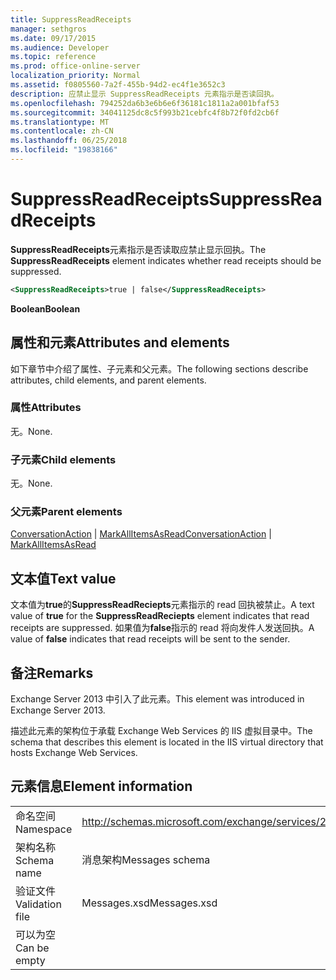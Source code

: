 ```yaml
---
title: SuppressReadReceipts
manager: sethgros
ms.date: 09/17/2015
ms.audience: Developer
ms.topic: reference
ms.prod: office-online-server
localization_priority: Normal
ms.assetid: f0805560-7a2f-455b-94d2-ec4f1e3652c3
description: 应禁止显示 SuppressReadReceipts 元素指示是否读回执。
ms.openlocfilehash: 794252da6b3e6b6e6f36181c1811a2a001bfaf53
ms.sourcegitcommit: 34041125dc8c5f993b21cebfc4f8b72f0fd2cb6f
ms.translationtype: MT
ms.contentlocale: zh-CN
ms.lasthandoff: 06/25/2018
ms.locfileid: "19838166"
---
```

# <a name="suppressreadreceipts"></a><span data-ttu-id="80864-103">SuppressReadReceipts</span><span class="sxs-lookup"><span data-stu-id="80864-103">SuppressReadReceipts</span></span>

<span data-ttu-id="80864-104">**SuppressReadReceipts**元素指示是否读取应禁止显示回执。</span><span class="sxs-lookup"><span data-stu-id="80864-104">The **SuppressReadReceipts** element indicates whether read receipts should be suppressed.</span></span> 
  
```XML
<SuppressReadReceipts>true | false</SuppressReadReceipts>
```

 <span data-ttu-id="80864-105">**Boolean**</span><span class="sxs-lookup"><span data-stu-id="80864-105">**Boolean**</span></span>
## <a name="attributes-and-elements"></a><span data-ttu-id="80864-106">属性和元素</span><span class="sxs-lookup"><span data-stu-id="80864-106">Attributes and elements</span></span>

<span data-ttu-id="80864-107">如下章节中介绍了属性、子元素和父元素。</span><span class="sxs-lookup"><span data-stu-id="80864-107">The following sections describe attributes, child elements, and parent elements.</span></span>
  
### <a name="attributes"></a><span data-ttu-id="80864-108">属性</span><span class="sxs-lookup"><span data-stu-id="80864-108">Attributes</span></span>

<span data-ttu-id="80864-109">无。</span><span class="sxs-lookup"><span data-stu-id="80864-109">None.</span></span>
  
### <a name="child-elements"></a><span data-ttu-id="80864-110">子元素</span><span class="sxs-lookup"><span data-stu-id="80864-110">Child elements</span></span>

<span data-ttu-id="80864-111">无。</span><span class="sxs-lookup"><span data-stu-id="80864-111">None.</span></span>
  
### <a name="parent-elements"></a><span data-ttu-id="80864-112">父元素</span><span class="sxs-lookup"><span data-stu-id="80864-112">Parent elements</span></span>

<span data-ttu-id="80864-113">[ConversationAction](conversationaction.md) | [MarkAllItemsAsRead](markallitemsasread.md)</span><span class="sxs-lookup"><span data-stu-id="80864-113">[ConversationAction](conversationaction.md) | [MarkAllItemsAsRead](markallitemsasread.md)</span></span>
  
## <a name="text-value"></a><span data-ttu-id="80864-114">文本值</span><span class="sxs-lookup"><span data-stu-id="80864-114">Text value</span></span>

<span data-ttu-id="80864-115">文本值为**true**的**SuppressReadReciepts**元素指示的 read 回执被禁止。</span><span class="sxs-lookup"><span data-stu-id="80864-115">A text value of **true** for the **SuppressReadReciepts** element indicates that read receipts are suppressed.</span></span> <span data-ttu-id="80864-116">如果值为**false**指示的 read 将向发件人发送回执。</span><span class="sxs-lookup"><span data-stu-id="80864-116">A value of **false** indicates that read receipts will be sent to the sender.</span></span> 
  
## <a name="remarks"></a><span data-ttu-id="80864-117">备注</span><span class="sxs-lookup"><span data-stu-id="80864-117">Remarks</span></span>

<span data-ttu-id="80864-118">Exchange Server 2013 中引入了此元素。</span><span class="sxs-lookup"><span data-stu-id="80864-118">This element was introduced in Exchange Server 2013.</span></span>
  
<span data-ttu-id="80864-119">描述此元素的架构位于承载 Exchange Web Services 的 IIS 虚拟目录中。</span><span class="sxs-lookup"><span data-stu-id="80864-119">The schema that describes this element is located in the IIS virtual directory that hosts Exchange Web Services.</span></span>
  
## <a name="element-information"></a><span data-ttu-id="80864-120">元素信息</span><span class="sxs-lookup"><span data-stu-id="80864-120">Element information</span></span>

|||
|:-----|:-----|
|<span data-ttu-id="80864-121">命名空间</span><span class="sxs-lookup"><span data-stu-id="80864-121">Namespace</span></span>  <br/> |http://schemas.microsoft.com/exchange/services/2006/messages  <br/> |
|<span data-ttu-id="80864-122">架构名称</span><span class="sxs-lookup"><span data-stu-id="80864-122">Schema name</span></span>  <br/> |<span data-ttu-id="80864-123">消息架构</span><span class="sxs-lookup"><span data-stu-id="80864-123">Messages schema</span></span>  <br/> |
|<span data-ttu-id="80864-124">验证文件</span><span class="sxs-lookup"><span data-stu-id="80864-124">Validation file</span></span>  <br/> |<span data-ttu-id="80864-125">Messages.xsd</span><span class="sxs-lookup"><span data-stu-id="80864-125">Messages.xsd</span></span>  <br/> |
|<span data-ttu-id="80864-126">可以为空</span><span class="sxs-lookup"><span data-stu-id="80864-126">Can be empty</span></span>  <br/> ||
   

